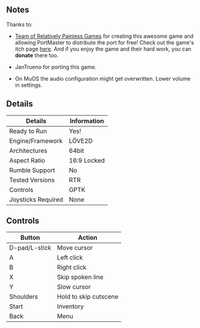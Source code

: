 ## Notes

Thanks to:
* [Team of Relatively Painless Games](https://linktr.ee/relativelypainlessgames) for creating this awesome game and allowing PortMaster to distribute the port for free! Check out the game's itch page [here](https://apicici.itch.io/triple-trouble). And if you enjoy the game and their hard work, you can **donate** there too.
* JanTrueno for porting this game. 

* On MuOS the audio configuration might get overwritten. Lower volume in settings. 


## Details

| Details          | Information  |
|----------------------|----------------|
| Ready to Run        | Yes!           |
| Engine/Framework   | LÖVE2D         |
| Architectures      | 64bit          |
| Aspect Ratio       | 16:9 Locked    |
| Rumble Support     | No             |
| Tested Versions    | RTR            |
| Controls          | GPTK           |
| Joysticks Required | None           |

## Controls

| Button  | Action               |
|-------------|--------------------------|
| D-pad/L-stick | Move cursor             |
| A           | Left click               |
| B           | Right click              |
| X           | Skip spoken line         |
| Y           | Slow cursor              |
| Shoulders   | Hold to skip cutscene    |
| Start       | Inventory                |
| Back        | Menu                     |


